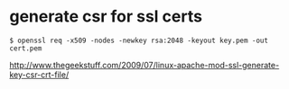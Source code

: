 # generate csr for ssl certs

```
$ openssl req -x509 -nodes -newkey rsa:2048 -keyout key.pem -out cert.pem
```

http://www.thegeekstuff.com/2009/07/linux-apache-mod-ssl-generate-key-csr-crt-file/